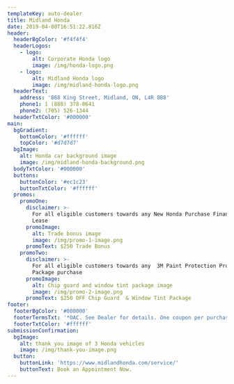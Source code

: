 ```yaml
---
templateKey: auto-dealer
title: Midland Honda
date: 2019-04-08T16:51:22.816Z
header:
  headerBgColor: '#f4f4f4'
  headerLogos:
    - logo:
        alt: Corporate Honda logo
        image: /img/honda-logo.png
    - logo:
        alt: Midland Honda logo
        image: /img/midland-honda-logo.png
  headerText:
    address: '868 King Street, Midland, ON, L4R 0B8'
    phone1: 1 (888) 378-0641
    phone2: (705) 526-1344
  headerTxtColor: '#000000'
main:
  bgGradient:
    bottomColor: '#ffffff'
    topColor: '#d7d7d7'
  bgImage:
    alt: Honda car background image
    image: /img/midland-honda-background.png
  bodyTxtColor: '#000000'
  buttons:
    buttonColor: '#ec1c23'
    buttonTxtColor: '#ffffff'
  promos:
    promoOne:
      disclaimer: >-
        For all eligible customers towards any New Honda Purchase Finance or
        Lease
      promoImage:
        alt: Trade bonus image
        image: /img/promo-1-image.png
      promoText: $250 Trade Bonus
    promoTwo:
      disclaimer: >-
        For all eligible customers towards any  3M Paint Protection Protection
        Package purchase
      promoImage:
        alt: Chip guard and window tint package image
        image: /img/promo-2-image.png
      promoText: $250 OFF Chip Guard  & Window Tint Package
footer:
  footerBgColor: '#000000'
  footerTermsTxt: '*OAC. See Dealer for details. One coupon per purchase.'
  footerTxtColor: '#ffffff'
submissionConfirmation:
  bgImage:
    alt: thank you image of 3 Honda vehicles
    image: /img/thank-you-image.png
  button:
    buttonLink: 'https://www.midlandhonda.com/service/'
    buttonText: Book an Appointment Now.
---
```


